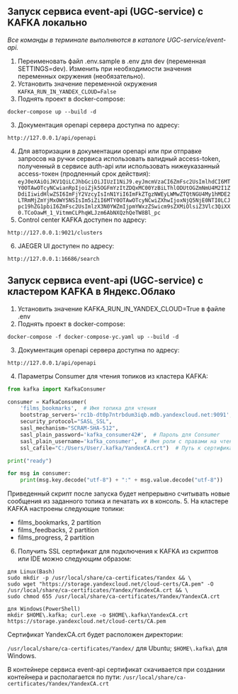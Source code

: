 ## Запуск сервиса event-api (UGC-service) c KAFKA локально

_Все команды в терминале выполняются в каталоге UGC-service/event-api._

1. Переименовать файл .env.sample в .env для dev (переменная SETTINGS=dev). 
Изменить при необходимости значения переменных окружения (необязательно).
2. Установить значение переменной окружения `KAFKA_RUN_IN_YANDEX_CLOUD=False`
3. Поднять проект в docker-compose:
```shell
docker-compose up --build -d
```
3. Документация openapi сервера доступна по адресу:
```http request
http://127.0.0.1/api/openapi
```
4. Для авторизации в документации openapi или при отправке запросов на ручки сервиса использовать валидный access-token, полученный 
в сервисе auth-api или использовать нижеуказанный access-токен (продленный срок действия):
`eyJ0eXAiOiJKV1QiLCJhbGciOiJIUzI1NiJ9.eyJmcmVzaCI6ZmFsc2UsImlhdCI6MTY0OTAwOTcyNCwianRpIjoiZjk5OGFmYzItZDQxMC00YzBiLThlODUtOGZmNmU4M2I1ZDdiIiwidHlwZSI6ImFjY2VzcyIsInN1YiI6ImFkZTgzNWEyLWMwZTQtNGU4My1hMDE2LTRmMjZmYjMxOWY5NSIsIm5iZiI6MTY0OTAwOTcyNCwiZXhwIjoxNjQ5NjE0NTI0LCJpc19hZG1pbiI6ZmFsc2UsImlzX3N0YWZmIjpmYWxzZSwicm9sZXMiOlsiZ3Vlc3QiXX0.TCoOawM_1_VitmmCLPhqWLJzm6AbNXQzhQeTW8Bl_pc`
5. Control center KAFKA доступен по адресу:
```http request
http://127.0.0.1:9021/clusters
```
6. JAEGER UI доступен по адресу:
```http request
http://127.0.0.1:16686/search
```

## Запуск сервиса event-api (UGC-service) с кластером KAFKA в Яндекc.Облако

1. Установить значение KAFKA_RUN_IN_YANDEX_CLOUD=True в файле .env
2. Поднять проект в docker-compose:
```shell
docker-compose -f docker-compose-yc.yaml up --build -d
```
3. Документация openapi сервера доступна по адресу:
```http request
http://127.0.0.1/api/openapi
```
4. Параметры Consumer для чтения топиков из кластера KAFKA:
```python
from kafka import KafkaConsumer

consumer = KafkaConsumer(
    'films_bookmarks',  # Имя топика для чтения
    bootstrap_servers='rc1b-dt0p7ntrbdum3iqb.mdb.yandexcloud.net:9091',  # FQDN хоста-брокера
    security_protocol="SASL_SSL",
    sasl_mechanism="SCRAM-SHA-512",
    sasl_plain_password='kafka_consumer42#',  # Пароль для Consumer
    sasl_plain_username='kafka_consumer',  # Имя роли с правами на чтение топиков
    ssl_cafile="C:/Users/User/.kafka/YandexCA.crt")  # Путь к сертификату SSL

print("ready")

for msg in consumer:
    print(msg.key.decode("utf-8") + ":" + msg.value.decode("utf-8"))
```
Приведенный скрипт после запуска будет непрерывно считывать новые сообщения из заданного топика и печатать их в консоль.
5. На кластере KAFKA настроены следующие топики:
- films_bookmarks, 2 partition
- films_feedbacks, 2 partition
- films_progress, 2 partition
6. Получить SSL сертификат для подключения к KAFKA из скриптов или IDE можно следующим образом:
```shell
для Linux(Bash)
sudo mkdir -p /usr/local/share/ca-certificates/Yandex && \
sudo wget "https://storage.yandexcloud.net/cloud-certs/CA.pem" -O /usr/local/share/ca-certificates/Yandex/YandexCA.crt && \
sudo chmod 655 /usr/local/share/ca-certificates/Yandex/YandexCA.crt

для Windows(PowerShell)
mkdir $HOME\.kafka; curl.exe -o $HOME\.kafka\YandexCA.crt https://storage.yandexcloud.net/cloud-certs/CA.pem
```
Cертификат YandexCA.crt будет расположен директории:

`/usr/local/share/ca-certificates/Yandex/` для Ubuntu;
`$HOME\.kafka\` для Windows.

В контейнере сервиса event-api сертификат скачивается при создании контейнера и располагается по пути:
`/usr/local/share/ca-certificates/Yandex/YandexCA.crt`